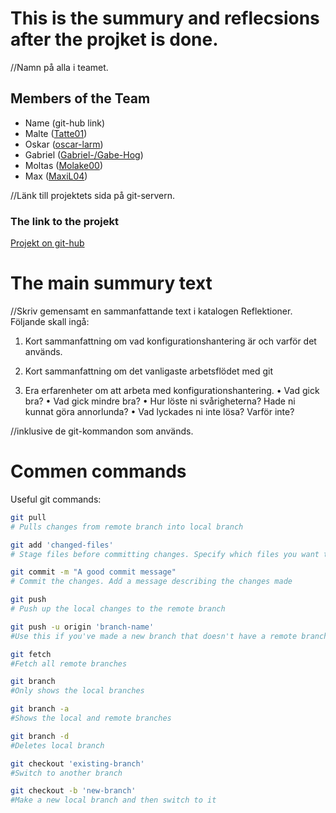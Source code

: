 # This is the summury and reflecsions after the projket is done.
//Namn på alla i teamet.
## Members of the Team

- Name (git-hub link)
- Malte ([Tatte01](https://github.com/Tatte01))
- Oskar ([oscar-larm](https://github.com/oscar-larm))
- Gabriel ([Gabriel-/Gabe-Hog](https://github.com/Gabe-Hog))
- Moltas ([Molake00](https://github.com/Molake00))
- Max ([MaxiL04](https://github.com/MaxiL04))

//Länk till projektets sida på git-servern. 
### The link to the projekt
[Projekt on git-hub](https://github.com/oscar-larm/Burger)

# The main summury text
//Skriv gemensamt en sammanfattande text i katalogen Reflektioner. Följande skall ingå: 
1. Kort sammanfattning om vad konfigurationshantering är och varför det används. 

2. Kort sammanfattning om det vanligaste arbetsflödet med git

3. Era erfarenheter om att arbeta med konfigurationshantering. 
• Vad gick bra? 
• Vad gick mindre bra? 
• Hur löste ni svårigheterna? Hade ni kunnat göra annorlunda? • Vad lyckades ni inte lösa? Varför inte?



//inklusive de git-kommandon som används. 
# Commen commands
Useful git commands:
```bash
git pull
# Pulls changes from remote branch into local branch
```
```bash
git add 'changed-files'
# Stage files before committing changes. Specify which files you want to stage. Use . while in the root dir to stage every changed file.
```
```bash
git commit -m "A good commit message"
# Commit the changes. Add a message describing the changes made
```
```bash
git push
# Push up the local changes to the remote branch

git push -u origin 'branch-name'
#Use this if you've made a new branch that doesn't have a remote branch
```
```bash
git fetch
#Fetch all remote branches
```
```bash
git branch
#Only shows the local branches

git branch -a
#Shows the local and remote branches

git branch -d
#Deletes local branch
```
```bash
git checkout 'existing-branch'
#Switch to another branch

git checkout -b 'new-branch'
#Make a new local branch and then switch to it
```

